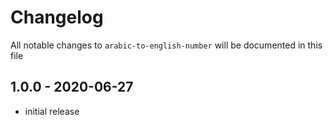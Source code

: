 # Changelog

All notable changes to `arabic-to-english-number` will be documented in this file

## 1.0.0 - 2020-06-27

- initial release
